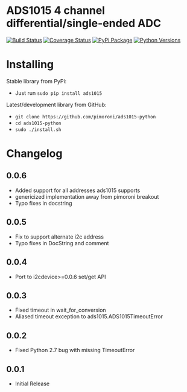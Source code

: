 # ADS1015 4 channel differential/single-ended ADC

[![Build Status](https://travis-ci.com/pimoroni/ads1015-python.svg?branch=master)](https://travis-ci.com/pimoroni/ads1015-python)
[![Coverage Status](https://coveralls.io/repos/github/pimoroni/ads1015-python/badge.svg?branch=master)](https://coveralls.io/github/pimoroni/ads1015-python?branch=master)
[![PyPi Package](https://img.shields.io/pypi/v/ads1015.svg)](https://pypi.python.org/pypi/ads1015)
[![Python Versions](https://img.shields.io/pypi/pyversions/ads1015.svg)](https://pypi.python.org/pypi/ads1015)

# Installing

Stable library from PyPi:

* Just run `sudo pip install ads1015`

Latest/development library from GitHub:

* `git clone https://github.com/pimoroni/ads1015-python`
* `cd ads1015-python`
* `sudo ./install.sh`


# Changelog

0.0.6
-----

* Added support for all addresses ads1015 supports
* genericized implementation away from pimoroni breakout
* Typo fixes in docstring

0.0.5
-----

* Fix to support alternate i2c address
* Typo fixes in DocString and comment

0.0.4
-----

* Port to i2cdevice>=0.0.6 set/get API

0.0.3
-----

* Fixed timeout in wait_for_conversion
* Aliased timeout exception to ads1015.ADS1015TimeoutError

0.0.2
-----

* Fixed Python 2.7 bug with missing TimeoutError

0.0.1
-----

* Initial Release

